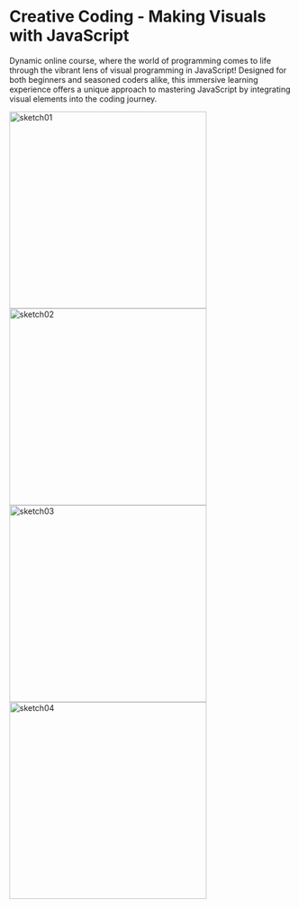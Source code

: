 <h1>Creative Coding - Making Visuals with JavaScript </h1>
<p> Dynamic online course, where the world of programming comes to life through the vibrant lens of visual programming in JavaScript! Designed for both beginners and seasoned coders alike, this immersive learning experience offers a unique approach to mastering JavaScript by integrating visual elements into the coding journey.<p>


<img width="350" alt="sketch01" src="https://github.com/kkrista/creative-coding/assets/78624317/db5fcb05-8d0d-4467-b7e5-0ea44307c1e5">
<img width="350" alt="sketch02" src="https://github.com/kkrista/creative-coding/assets/78624317/a3c1e8e0-5034-4ad8-9017-9ab9cd3d8085">
<img width="350" alt="sketch03" src="https://github.com/kkrista/creative-coding/assets/78624317/ff2d53f4-27d3-4b4e-b393-42939327860d">
<img width="350" alt="sketch04" src="https://github.com/kkrista/creative-coding/assets/78624317/a7402b49-00c4-47c2-bd7e-58c1da21c6f0">
